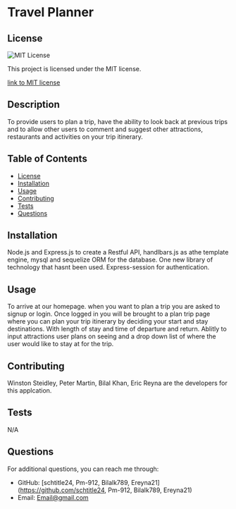 
# Travel Planner

## License
  <img src="https://img.shields.io/badge/license-MIT-blue" alt="MIT License" />

  This project is licensed under the MIT license.
  
<a href= "https://choosealicense.com/licenses/mit/">link to MIT license</a>

## Description
To provide users to plan a trip, have the ability to look back at previous trips and to allow other users to comment and suggest other attractions, restaurants and activities on your trip itinerary.

## Table of Contents
- [License](#license)
- [Installation](#installation)
- [Usage](#usage)
- [Contributing](#contributing)
- [Tests](#tests)
- [Questions](#questions)

## Installation
Node.js and Express.js to create a Restful API, handlbars.js as athe template engine, mysql and sequelize ORM for the database. One new library of technology that hasnt been used. Express-session for authentication.

## Usage
To arrive at our homepage. when you want to plan a trip you are asked to signup or login. Once logged in you will be brought to a plan trip page where you can plan your trip itinerary by deciding your start and stay destinations. With length of stay and  time of departure and return. Ablitly to input attractions user plans on seeing and a drop down list of where the user would like to stay at for the trip.

## Contributing
Winston Steidley, Peter Martin, Bilal Khan, Eric Reyna are the developers for this applcation.

## Tests
N/A

## Questions
For additional questions, you can reach me through:
- GitHub: [schtitle24, Pm-912, Bilalk789, Ereyna21](https://github.com/schtitle24, Pm-912, Bilalk789, Ereyna21)
- Email: Email@gmail.com
